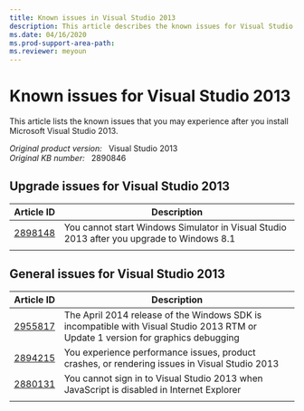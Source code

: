 ```yaml
---
title: Known issues in Visual Studio 2013
description: This article describes the known issues for Visual Studio 2013.
ms.date: 04/16/2020
ms.prod-support-area-path: 
ms.reviewer: meyoun
---
```

# Known issues for Visual Studio 2013

This article lists the known issues that you may experience after you install Microsoft Visual Studio 2013.

_Original product version:_ &nbsp; Visual Studio 2013  
_Original KB number:_ &nbsp; 2890846

## Upgrade issues for Visual Studio 2013

|Article ID|Description|
|--|--|
|[2898148](https://support.microsoft.com/help/2898148)|You cannot start Windows Simulator in Visual Studio 2013 after you upgrade to Windows 8.1|
|||

## General issues for Visual Studio 2013

|Article ID|Description|
|--|--|
|[2955817](https://support.microsoft.com/help/2955817)|The April 2014 release of the Windows SDK is incompatible with Visual Studio 2013 RTM or Update 1 version for graphics debugging|
|[2894215](https://support.microsoft.com/help/2894215)|You experience performance issues, product crashes, or rendering issues in Visual Studio 2013|
|[2880131](https://support.microsoft.com/help/2880131)|You cannot sign in to Visual Studio 2013 when JavaScript is disabled in Internet Explorer|
|||
